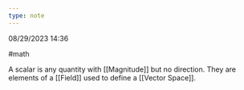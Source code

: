 ```yaml
---
type: note
---
```

08/29/2023 14:36

  #math 

A scalar is any quantity with [[Magnitude]] but no direction. They are elements of a [[Field]] used to define a [[Vector Space]].